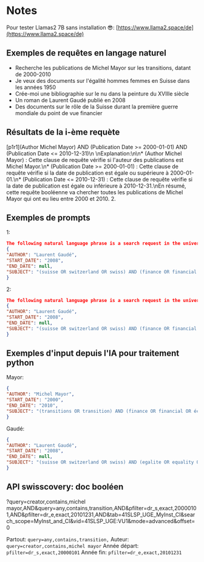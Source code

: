 # Notes

Pour tester Llamas2 7B sans installation 😎: [https://www.llama2.space/de](https://www.llama2.space/de)

## Exemples de requêtes en langage naturel

* Recherche les publications de Michel Mayor sur les transitions, datant de 2000-2010
* Je veux des documents sur l'égalité hommes femmes en Suisse dans les années 1950
* Crée-moi une bibliographie sur le nu dans la peinture du XVIIIe siècle
* Un roman de Laurent Gaudé publié en 2008
* Des documents sur le rôle de la Suisse durant la première guerre mondiale du point de vue financier

## Résultats de la i-ème requète
[p1r1](Author Michel Mayor) AND (Publication Date >= 2000-01-01) AND (Publication Date <= 2010-12-31)\n    \nExplanation:\n\n* (Author Michel Mayor) : Cette clause de requête vérifie si l'auteur des publications est Michel Mayor.\n* (Publication Date >= 2000-01-01) : Cette clause de requête vérifie si la date de publication est égale ou supérieure à 2000-01-01.\n* (Publication Date <= 2010-12-31) : Cette clause de requête vérifie si la date de publication est égale ou inférieure à 2010-12-31.\nEn résumé, cette requête booléenne va chercher toutes les publications de Michel Mayor qui ont eu lieu entre 2000 et 2010.
2.

## Exemples de prompts

1:

```json
The following natural language phrase is a search request in the university library catalogue. If applicable extract the authors (variable AUTHOR), the start publication year (variable START_DATE), the end publication year (variable END_DATE) and the subjects (variable SUBJECT). For SUBJECT, create a boolean request with synomyms in French and English. If no data is identified, the variable is null. Your response must follow this JSON format:
{
"AUTHOR": "Laurent Gaudé",
"START_DATE": "2008",
"END_DATE": null,
"SUBJECT": "(suisse OR switzerland OR swiss) AND (finance OR financial OR économique OR economic)"
}
```

2:

```json
The following natural language phrase is a search request in the university library catalogue. If applicable extract the authors (variable AUTHOR), the start publication year (variable START_DATE), the end publication year (variable END_DATE) and the subjects (variable SUBJECT). For SUBJECT, create a boolean request with synomyms in French and English. If no data is identified, the variable must be an empty string. Output only a JSON file as result. An exemple of the output is given below:
{
"AUTHOR": "Laurent Gaudé",
"START_DATE": "2008",
"END_DATE": null,
"SUBJECT": "(suisse OR switzerland OR swiss) AND (finance OR financial OR économique OR economic)"
}
```

## Exemples d'input depuis l'IA pour traitement python

Mayor:

```json
{
"AUTHOR": "Michel Mayor",
"START_DATE": "2000",
"END_DATE": "2010",
"SUBJECT": "(transitions OR transition) AND (finance OR financial OR économique OR economic)"
}
```

Gaudé:

```json
{
"AUTHOR": "Laurent Gaudé",
"START_DATE": "2008",
"END_DATE": null,
"SUBJECT": "(suisse OR switzerland OR swiss) AND (egalite OR equality OR gender OR women) AND (1950 OR "ancien regime")"
}
```


## API swisscovery: doc booléen

?query=creator,contains,michel mayor,AND&query=any,contains,transition,AND&pfilter=dr_s,exact,20000101,AND&pfilter=dr_e,exact,20101231,AND&tab=41SLSP_UGE_MyInst_CI&search_scope=MyInst_and_CI&vid=41SLSP_UGE:VU1&mode=advanced&offset=0

Partout: `query=any,contains,transition,`
Auteur: `query=creator,contains,michel mayor`
Année départ: `pfilter=dr_s,exact,20000101`
Année fin: `pfilter=dr_e,exact,20101231`
